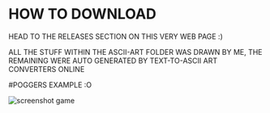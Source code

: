 # HOW TO DOWNLOAD
HEAD TO THE RELEASES SECTION ON THIS VERY WEB PAGE :)



ALL THE STUFF WITHIN THE ASCII-ART FOLDER WAS DRAWN BY ME, THE REMAINING WERE AUTO GENERATED BY TEXT-TO-ASCII ART CONVERTERS ONLINE


#POGGERS EXAMPLE :O

![screenshot game](https://user-images.githubusercontent.com/88591666/225792875-5ea25bdd-72ca-47d4-b1e8-1ad05aaf5fae.png)
